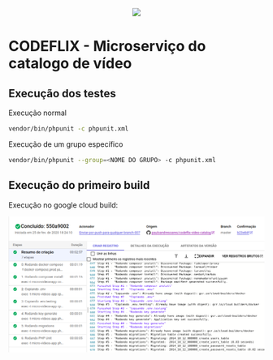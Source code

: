 <p align="center"><img src="https://res.cloudinary.com/dtfbvvkyp/image/upload/v1566331377/laravel-logolockup-cmyk-red.svg" width="400"></p>

# CODEFLIX - Microserviço do catalogo de vídeo

 
## Execução dos testes


Execução normal

```sh
vendor/bin/phpunit -c phpunit.xml
```

Execução de um grupo específico 

```sh
vendor/bin/phpunit --group=<NOME DO GRUPO> -c phpunit.xml
```

## Execução do primeiro build

Execução no google cloud build:

![CI](.doc/gcloud-build.png)
